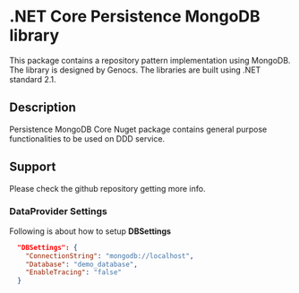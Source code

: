 # .NET Core Persistence MongoDB library

This package contains a repository pattern implementation using MongoDB. The library is designed by Genocs.
The libraries are built using .NET standard 2.1.


## Description

Persistence MongoDB Core Nuget package contains general purpose functionalities to be used on DDD service.


## Support

Please check the github repository getting more info.


### DataProvider Settings
Following is about how to setup **DBSettings**

``` json
  "DBSettings": {
    "ConnectionString": "mongodb://localhost",
    "Database": "demo_database",
    "EnableTracing": "false"
  }
```
